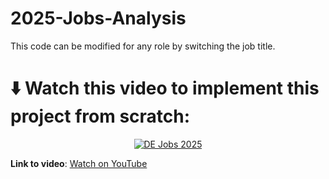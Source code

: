 # 2025-Jobs-Analysis

This code can be modified for any role by switching the job title.

# ⬇️ Watch this video to implement this project from scratch:

<div align="center">
    <a href="https://www.youtube.com/watch?v=uEn11J08rOw">
        <img src="https://img.youtube.com/vi/uEn11J08rOw/maxresdefault.jpg" alt="DE Jobs 2025" style="max-width:100%; height:auto;">
    </a>
</div>

**Link to video**: [Watch on YouTube](https://youtu.be/uEn11J08rOw)

